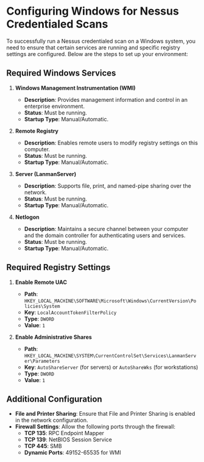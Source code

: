 # Configuring Windows for Nessus Credentialed Scans

To successfully run a Nessus credentialed scan on a Windows system, you need to ensure that certain services are running and specific registry settings are configured. Below are the steps to set up your environment:

## Required Windows Services

1. **Windows Management Instrumentation (WMI)**
   - **Description**: Provides management information and control in an enterprise environment.
   - **Status**: Must be running.
   - **Startup Type**: Manual/Automatic.

2. **Remote Registry**
   - **Description**: Enables remote users to modify registry settings on this computer.
   - **Status**: Must be running.
   - **Startup Type**: Manual/Automatic.

3. **Server (LanmanServer)**
   - **Description**: Supports file, print, and named-pipe sharing over the network.
   - **Status**: Must be running.
   - **Startup Type**: Manual/Automatic.

4. **Netlogon**
   - **Description**: Maintains a secure channel between your computer and the domain controller for authenticating users and services.
   - **Status**: Must be running.
   - **Startup Type**: Manual/Automatic.

## Required Registry Settings

1. **Enable Remote UAC**
   - **Path**: `HKEY_LOCAL_MACHINE\SOFTWARE\Microsoft\Windows\CurrentVersion\Policies\System`
   - **Key**: `LocalAccountTokenFilterPolicy`
   - **Type**: `DWORD`
   - **Value**: `1`

2. **Enable Administrative Shares**
   - **Path**: `HKEY_LOCAL_MACHINE\SYSTEM\CurrentControlSet\Services\LanmanServer\Parameters`
   - **Key**: `AutoShareServer` (for servers) or `AutoShareWks` (for workstations)
   - **Type**: `DWORD`
   - **Value**: `1`

## Additional Configuration

- **File and Printer Sharing**: Ensure that File and Printer Sharing is enabled in the network configuration.
- **Firewall Settings**: Allow the following ports through the firewall:
  - **TCP 135**: RPC Endpoint Mapper
  - **TCP 139**: NetBIOS Session Service
  - **TCP 445**: SMB
  - **Dynamic Ports**: 49152-65535 for WMI
